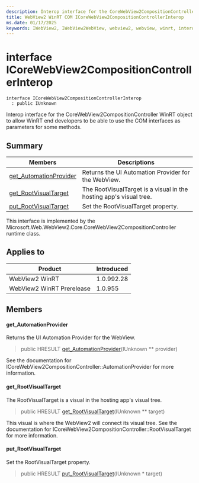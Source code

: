 ```yaml
---
description: Interop interface for the CoreWebView2CompositionController WinRT object to allow WinRT end developers to be able to use the COM interfaces as parameters for some methods.
title: WebView2 WinRT COM ICoreWebView2CompositionControllerInterop
ms.date: 01/17/2025
keywords: IWebView2, IWebView2WebView, webview2, webview, winrt, interop, edge, ICoreWebView2, ICoreWebView2Controller, browser control, edge html, ICoreWebView2CompositionControllerInterop
---
```


# interface ICoreWebView2CompositionControllerInterop

```
interface ICoreWebView2CompositionControllerInterop
  : public IUnknown
```

Interop interface for the CoreWebView2CompositionController WinRT object to allow WinRT end developers to be able to use the COM interfaces as parameters for some methods.

## Summary

 Members                        | Descriptions
--------------------------------|---------------------------------------------
[get_AutomationProvider](#get_automationprovider) | Returns the UI Automation Provider for the WebView.
[get_RootVisualTarget](#get_rootvisualtarget) | The RootVisualTarget is a visual in the hosting app's visual tree.
[put_RootVisualTarget](#put_rootvisualtarget) | Set the RootVisualTarget property.

This interface is implemented by the Microsoft.Web.WebView2.Core.CoreWebView2CompositionController runtime class.

## Applies to

Product                         | Introduced
--------------------------------|---------------------------------------------
WebView2 WinRT            |    1.0.992.28
WebView2 WinRT Prerelease |    1.0.955

## Members

#### get_AutomationProvider

Returns the UI Automation Provider for the WebView.

> public HRESULT [get_AutomationProvider](#get_automationprovider)(IUnknown ** provider)

See the documentation for ICoreWebView2CompositionController::AutomationProvider for more information.

#### get_RootVisualTarget

The RootVisualTarget is a visual in the hosting app's visual tree.

> public HRESULT [get_RootVisualTarget](#get_rootvisualtarget)(IUnknown ** target)

This visual is where the WebView2 will connect its visual tree. See the documentation for ICoreWebView2CompositionController::RootVisualTarget for more information.

#### put_RootVisualTarget

Set the RootVisualTarget property.

> public HRESULT [put_RootVisualTarget](#put_rootvisualtarget)(IUnknown * target)


